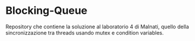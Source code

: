 # Blocking-Queue

Repository che contiene la soluzione al laboratorio 4 di Malnati, quello della sincronizzazione tra threads usando mutex e condition variables.
